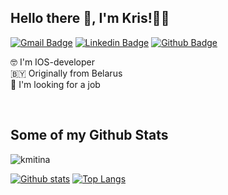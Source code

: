 ## Hello there 👋, I'm Kris!👩‍💻
[![Gmail Badge](https://img.shields.io/badge/-kristmitina@gmail.com-c14438?style=flat&logo=Gmail&logoColor=white&link=mailto:kristmitina@gmail.com)](mailto:kristmitina@gmail.com) 
[![Linkedin Badge](https://img.shields.io/badge/-kmitina-0072b1?style=flat&logo=Linkedin&logoColor=white&link=https://www.linkedin.com/in/kmitina/)](https://www.linkedin.com/in/kmitina/) [![Github Badge](https://img.shields.io/badge/-kmitina-grey?style=flat&logo=github&logoColor=white&link=https://github.com/kmitina/)](https://www.github.com/kmitina/) <p align='left'>🤓 I'm IOS-developer <br />
🇧🇾 Originally from Belarus <br />
🔎 I'm looking for a job</p> <br />
## Some of my Github Stats
<p align=left> <img src=https://komarev.com/ghpvc/?username=kmitina alt=kmitina /> </p>

[![Github stats](https://github-readme-stats.vercel.app/api?username=kmitina&theme=material-palenight&show_icons=true&include_all_commits=true&)](https://github.com/kmitina/github-readme-stats)
[![Top Langs](https://github-readme-stats.vercel.app/api/top-langs/?username=kmitina&theme=material-palenight&show_icons=true&)](https://github.com/kmitina/github-readme-stats)


